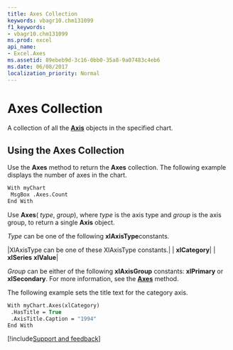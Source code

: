 ```yaml
---
title: Axes Collection
keywords: vbagr10.chm131099
f1_keywords:
- vbagr10.chm131099
ms.prod: excel
api_name:
- Excel.Axes
ms.assetid: 89ebeb9d-3c16-0bb0-35a8-9a07483c4eb6
ms.date: 06/08/2017
localization_priority: Normal
---
```



# Axes Collection

A collection of all the  **[Axis](Excel.Axis-graph-object.md)** objects in the specified chart.


## Using the Axes Collection

Use the  **Axes** method to return the **Axes** collection. The following example displays the number of axes in the chart.


```vb
With myChart 
 MsgBox .Axes.Count 
End With
```

Use  **Axes**( _type_,  _group_), where  _type_ is the axis type and _group_ is the axis group, to return a single **Axis** object.

 _Type_ can be one of the following **xlAxisType**constants.



|XlAxisType can be one of these XlAxisType constants.|
| **xlCategory**|
| **xlSeries** **xlValue**|

 _Group_ can be either of the following **xlAxisGroup** constants: **xlPrimary** or **xlSecondary**. For more information, see the  **[Axes](Excel.Axes-graph-method.md)** method. 

The following example sets the title text for the category axis.




```vb
With myChart.Axes(xlCategory) 
 .HasTitle = True 
 .AxisTitle.Caption = "1994" 
End With
```

[!include[Support and feedback](~/includes/feedback-boilerplate.md)]